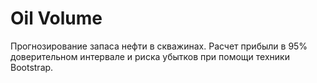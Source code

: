 # Oil Volume
Прогнозирование запаса нефти в скважинах. Расчет прибыли в 95% доверительном интервале и риска убытков при помощи техники Bootstrap.
